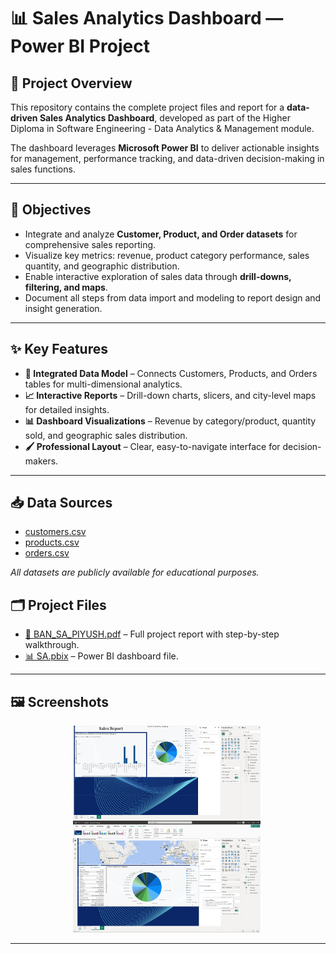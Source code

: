 # 📊 Sales Analytics Dashboard — Power BI Project

## 🚀 Project Overview
This repository contains the complete project files and report for a **data-driven Sales Analytics Dashboard**, developed as part of the Higher Diploma in Software Engineering - Data Analytics & Management module.  

The dashboard leverages **Microsoft Power BI** to deliver actionable insights for management, performance tracking, and data-driven decision-making in sales functions.  

---

## 🎯 Objectives
- Integrate and analyze **Customer, Product, and Order datasets** for comprehensive sales reporting.  
- Visualize key metrics: revenue, product category performance, sales quantity, and geographic distribution.  
- Enable interactive exploration of sales data through **drill-downs, filtering, and maps**.  
- Document all steps from data import and modeling to report design and insight generation.  

---

## ✨ Key Features
- **📂 Integrated Data Model** – Connects Customers, Products, and Orders tables for multi-dimensional analytics.  
- **📈 Interactive Reports** – Drill-down charts, slicers, and city-level maps for detailed insights.  
- **📊 Dashboard Visualizations** – Revenue by category/product, quantity sold, and geographic sales distribution.  
- **🖌 Professional Layout** – Clear, easy-to-navigate interface for decision-makers.  

---

## 📥 Data Sources
- [customers.csv](https://github.com/MicrosoftLearning/DP-900T00A-Azure-DataFundamentals/raw/master/power-bi/customers.csv)  
- [products.csv](https://github.com/MicrosoftLearning/DP-900T00A-Azure-DataFundamentals/raw/master/power-bi/products.csv)  
- [orders.csv](https://github.com/MicrosoftLearning/DP-900T00A-Azure-DataFundamentals/raw/master/power-bi/orders.csv)  

_All datasets are publicly available for educational purposes._


## 🗂 Project Files
- [📄 BAN_SA_PIYUSH.pdf](https://github.com/piyushpachare-work/Sales_Analytics_PowerBI/blob/main/BAN_SA_PIYUSH.pdf) – Full project report with step-by-step walkthrough.  
- [📊 SA.pbix](https://github.com/piyushpachare-work/Sales_Analytics_PowerBI/blob/main/SA.pbix) – Power BI dashboard file.  

---

## 🖼 Screenshots



<p align="center">
  <img src="https://github.com/piyushpachare-work/Sales_Analytics_PowerBI/blob/main/Screenshot%202025-09-01%20123145.png" alt="Dashboard Screenshot 4" width="300" />&nbsp;
  <img src="https://github.com/piyushpachare-work/Sales_Analytics_PowerBI/blob/main/Screenshot%202025-09-01%20141005.png" alt="Dashboard Screenshot 5" width="300" />&nbsp;
  
</p>

---



